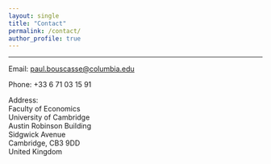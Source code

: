 ```yaml
---
layout: single
title: "Contact"
permalink: /contact/
author_profile: true
---
```

<hr />

Email: [paul.bouscasse@columbia.edu](mailto:paul.bouscasse@columbia.edu)

Phone: +33 6 71 03 15 91

Address:  
Faculty of Economics  
University of Cambridge  
Austin Robinson Building  
Sidgwick Avenue  
Cambridge, CB3 9DD  
United Kingdom  